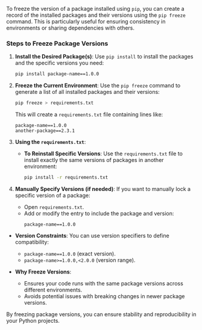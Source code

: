 To freeze the version of a package installed using `pip`, you can create a record of the installed packages and their versions using the `pip freeze` command. This is particularly useful for ensuring consistency in environments or sharing dependencies with others.

### Steps to Freeze Package Versions

1. **Install the Desired Package(s)**:
   Use `pip install` to install the packages and the specific versions you need:
   ```bash
   pip install package-name==1.0.0
   ```

2. **Freeze the Current Environment**:
   Use the `pip freeze` command to generate a list of all installed packages and their versions:
   ```bash
   pip freeze > requirements.txt
   ```
   This will create a `requirements.txt` file containing lines like:
   ```
   package-name==1.0.0
   another-package==2.3.1
   ```

3. **Using the `requirements.txt`**:
   - **To Reinstall Specific Versions**:
     Use the `requirements.txt` file to install exactly the same versions of packages in another environment:
     ```bash
     pip install -r requirements.txt
     ```

4. **Manually Specify Versions (if needed)**:
   If you want to manually lock a specific version of a package:
   - Open `requirements.txt`.
   - Add or modify the entry to include the package and version:
     ```
     package-name==1.0.0
     ```
- **Version Constraints**:
  You can use version specifiers to define compatibility:
  - `package-name==1.0.0` (exact version).
  - `package-name>=1.0.0,<2.0.0` (version range).
  
- **Why Freeze Versions**:
  - Ensures your code runs with the same package versions across different environments.
  - Avoids potential issues with breaking changes in newer package versions.

By freezing package versions, you can ensure stability and reproducibility in your Python projects.